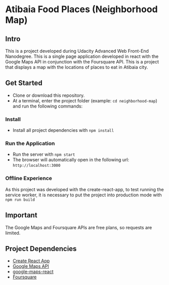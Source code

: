 # Atibaia Food Places (Neighborhood Map)

## Intro

This is a project developed during Udacity Advanced Web Front-End Nanodegree.
This is a single page application developed in react with the Google Maps API in conjunction with the Foursquare API.
This is a project that displays a map with the locations of places to eat in Atibaia city.

## Get Started

* Clone or download this repository.
* At a terminal, enter the project folder (example: `cd neighborhood-map`) and run the following commands:

### Install
* Install all project dependencies with `npm install`

### Run the Application
* Run the server with `npm start`
* The browser will automatically open in the following url: `http://localhost:3000`

### Offline Experience
As this project was developed with the create-react-app, to test running the service worker, it is necessary to put the project into production mode with `npm run build`

## Important
The Google Maps and Foursquare APIs are free plans, so requests are limited.

## Project Dependencies
* [Create React App](https://github.com/facebook/create-react-app)
* [Google Maps API](https://developers.google.com/maps/documentation/?hl=en-us)
* [google-maps-react](https://www.npmjs.com/package/google-maps-react)
* [Foursquare](https://pt.foursquare.com/)

